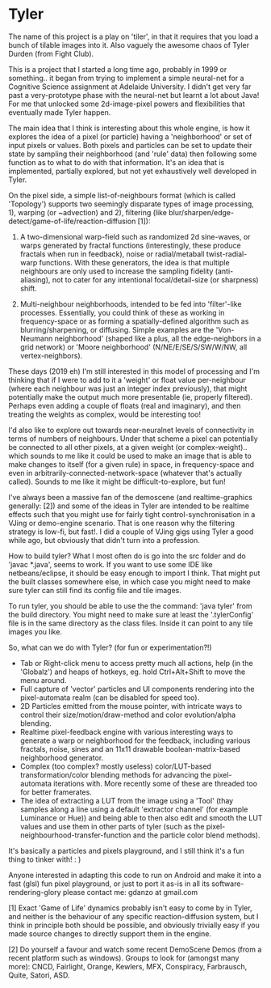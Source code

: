 # Tyler

The name of this project is a play on 'tiler', in that it requires that you load a bunch of tilable images into it. Also vaguely the awesome chaos of Tyler Durden (from Fight Club).

This is a project that I started a long time ago, probably in 1999 or something.. it began from trying to implement a simple neural-net for a Cognitive Science assignment at Adelaide University. I didn't get very far past a very-prototype phase with the neural-net but learnt a lot about Java! For me that unlocked some 2d-image-pixel powers and flexibilities that eventually made Tyler happen.

The main idea that I think is interesting about this whole engine, is how it explores the idea of a pixel (or particle) having a 'neighborhood' or set of input pixels or values. Both pixels and particles can be set to update their state by sampling their neighborhood (and 'rule' data) then following some function as to what to do with that information. It's an idea that is implemented, partially explored, but not yet exhaustively well developed in Tyler.

On the pixel side, a simple list-of-neighbours format (which is called 'Topology') supports two seemingly disparate types of image processing, 1), warping (or ~advection) and 2), filtering (like blur/sharpen/edge-detect/game-of-life/reaction-diffusion [1]): 

1) A two-dimensional warp-field such as randomized 2d sine-waves, or warps generated by fractal functions (interestingly, these produce fractals when run in feedback), noise or radial/metaball twist-radial-warp functions. With these generators, the idea is that multiple neighbours are only used to increase the sampling fidelity (anti-aliasing), not to cater for any intentional focal/detail-size (or sharpness) shift.

2) Multi-neighbour neighborhoods, intended to be fed into 'filter'-like processes. Essentially, you could think of these as working in frequency-space or as forming a spatially-defined algorithm such as blurring/sharpening, or diffusing. Simple examples are the 'Von-Neumann neighborhood' (shaped like a plus, all the edge-neighbors in a grid network) or 'Moore neighborhood' (N/NE/E/SE/S/SW/W/NW, all vertex-neighbors).

These days (2019 eh) I'm still interested in this model of processing and I'm thinking that if I were to add to it a 'weight' or float value per-neighbour (where each neighbour was just an integer index previously), that might potentially make the output much more presentable (ie, properly filtered). Perhaps even adding a couple of floats (real and imaginary), and then treating the weights as complex, would be interesting too!

I'd also like to explore out towards near-neuralnet levels of connectivity in terms of numbers of neighbours. Under that scheme a pixel can potentially be connected to all other pixels, at a given weight (or complex-weight).. which sounds to me like it could be used to make an image that is able to make changes to itself (for a given rule) in space, in frequency-space and even in arbitrarily-connected-network-space (whatever that's actually called). Sounds to me like it might be difficult-to-explore, but fun!

I've always been a massive fan of the demoscene (and realtime-graphics generally: [2]) and some of the ideas in Tyler are intended to be realtime effects such that you might use for fairly tight control-synchronisation in a VJing or demo-engine scenario. That is one reason why the filtering strategy is low-fi, but fast!. I did a couple of VJing gigs using Tyler a good while ago, but obviously that didn't turn into a profession.

How to build tyler? What I most often do is go into the src folder and do 'javac *.java', seems to work. If you want to use some IDE like netbeans/eclipse, it should be easy enough to import I think. That might put the built classes somewhere else, in which case you might need to make sure tyler can still find its config file and tile images.

To run tyler, you should be able to use the the command: 'java tyler' from the build directory. You might need to make sure at least the '.tylerConfig' file is in the same directory as the class files. Inside it can point to any tile images you like.

So, what can we do with Tyler? (for fun or experimentation?!)

* Tab or Right-click menu to access pretty much all actions, help (in the 'Globalz') and heaps of hotkeys, eg. hold Ctrl+Alt+Shift to move the menu around.
* Full capture of 'vector' particles and UI components rendering into the pixel-automata realm (can be disabled for speed too).
* 2D Particles emitted from the mouse pointer, with intricate ways to control their size/motion/draw-method and color evolution/alpha blending.
* Realtime pixel-feedback engine with various interesting ways to generate a warp or neighborhood for the feedback, including various fractals, noise, sines and an 11x11 drawable boolean-matrix-based neighborhood generator.
* Complex (too complex? mostly useless) color/LUT-based transformation/color blending methods for advancing the pixel-automata iterations with. More recently some of these are threaded too for better framerates.
* The idea of extracting a LUT from the image using a 'Tool' (thay samples along a line using a default 'extractor channel' (for example Luminance or Hue)) and being able to then also edit and smooth the LUT values and use them in other parts of tyler (such as the pixel-neighbourhood-transfer-function and the particle color blend methods).

It's basically a particles and pixels playground, and I still think it's a fun thing to tinker with! : )

Anyone interested in adapting this code to run on Android and make it into a fast (glsl) fun pixel playground, or just to port it as-is in all its software-rendering-glory please contact me: gdanzo at gmail.com


[1] Exact 'Game of Life' dynamics probably isn't easy to come by in Tyler, and neither is the behaviour of any specific reaction-diffusion system, but I think in principle both should be possible, and obviously trivially easy if you made source changes to directly support them in the engine.

[2] Do yourself a favour and watch some recent DemoScene Demos (from a recent platform such as windows). Groups to look for (amongst many more): CNCD, Fairlight, Orange, Kewlers, MFX, Conspiracy, Farbrausch, Quite, Satori, ASD.
